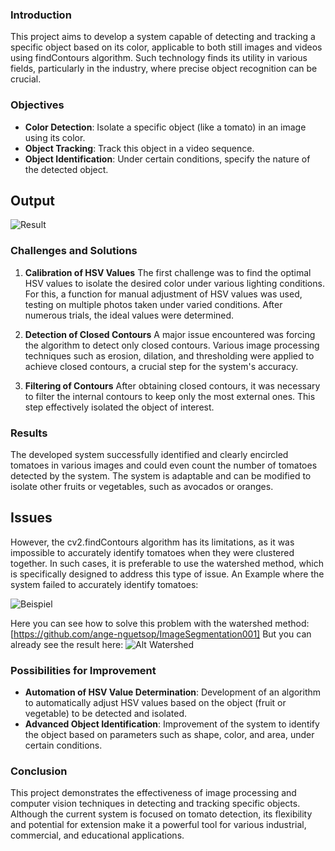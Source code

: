 ### Introduction
This project aims to develop a system capable of detecting and tracking a specific object based on its color, applicable to both still images and videos using findContours algorithm. Such technology finds its utility in various fields, particularly in the industry, where precise object recognition can be crucial.


### Objectives
- **Color Detection**: Isolate a specific object (like a tomato) in an image using its color.
- **Object Tracking**: Track this object in a video sequence.
- **Object Identification**: Under certain conditions, specify the nature of the detected object.

## Output
![Result](https://github.com/ange-nguetsop/ObjectTracking/blob/master/result1.png)

### Challenges and Solutions
1. **Calibration of HSV Values**
   The first challenge was to find the optimal HSV values to isolate the desired color under various lighting conditions. For this, a function for manual adjustment of HSV values was used, testing on multiple photos taken under varied conditions. After numerous trials, the ideal values were determined.

2. **Detection of Closed Contours**
   A major issue encountered was forcing the algorithm to detect only closed contours. Various image processing techniques such as erosion, dilation, and thresholding were applied to achieve closed contours, a crucial step for the system's accuracy.

3. **Filtering of Contours**
   After obtaining closed contours, it was necessary to filter the internal contours to keep only the most external ones. This step effectively isolated the object of interest.

### Results
The developed system successfully identified and clearly encircled tomatoes in various images and could even count the number of tomatoes detected by the system. The system is adaptable and can be modified to isolate other fruits or vegetables, such as avocados or oranges.

## Issues
However, the cv2.findContours algorithm has its limitations, as it was impossible to accurately identify tomatoes when they were clustered together. In such cases, it is preferable to use the watershed method, which is specifically designed to address this type of issue.
An Example where the system failed to accurately identify tomatoes:

![Beispiel](https://github.com/ange-nguetsop/ObjectTracking/blob/master/result2.png)


Here you can see how to solve this problem with the watershed method: [https://github.com/ange-nguetsop/ImageSegmentation001]
But you can already see the result here: 
![Alt Watershed](https://github.com/ange-nguetsop/ObjectTrackingWithFindContours/blob/master/Watershed.png)

### Possibilities for Improvement
- **Automation of HSV Value Determination**: Development of an algorithm to automatically adjust HSV values based on the object (fruit or vegetable) to be detected and isolated.
- **Advanced Object Identification**: Improvement of the system to identify the object based on parameters such as shape, color, and area, under certain conditions.

### Conclusion
This project demonstrates the effectiveness of image processing and computer vision techniques in detecting and tracking specific objects. Although the current system is focused on tomato detection, its flexibility and potential for extension make it a powerful tool for various industrial, commercial, and educational applications.
